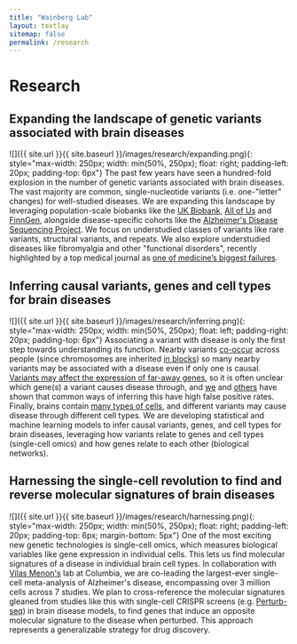 ```yaml
---
title: "Wainberg Lab"
layout: textlay
sitemap: false
permalink: /research
---
```

# Research

## Expanding the landscape of genetic variants associated with brain diseases
![]({{ site.url }}{{ site.baseurl }}/images/research/expanding.png){: style="max-width: 250px; width: min(50%, 250px); float: right; padding-left: 20px; padding-top: 6px"}
The past few years have seen a hundred-fold explosion in the number of genetic variants associated with brain diseases. The vast majority are common, single-nucleotide variants (i.e. one-"letter" changes) for well-studied diseases. We are expanding this landscape by leveraging population-scale biobanks like the [UK Biobank](https://www.ukbiobank.ac.uk/), [All of Us](https://allofus.nih.gov/) and [FinnGen](https://www.finngen.fi/en), alongside disease-specific cohorts like the [Alzheimer's Disease Sequencing Project](https://adsp.niagads.org/). We focus on understudied classes of variants like rare variants, structural variants, and repeats. We also explore understudied diseases like fibromyalgia and other "functional disorders", recently highlighted by a top medical journal as [one of medicine’s biggest failures](https://www.bmj.com/content/380/bmj.p221).

## Inferring causal variants, genes and cell types for brain diseases
![]({{ site.url }}{{ site.baseurl }}/images/research/inferring.png){: style="max-width: 250px; width: min(50%, 250px); float: left; padding-right: 20px; padding-top: 6px"}
Associating a variant with disease is only the first step towards understanding its function. Nearby variants [co-occur](https://www.nature.com/articles/nrg1123) across people (since chromosomes are inherited [in blocks](https://www.ncbi.nlm.nih.gov/pmc/articles/PMC4665078)) so many nearby variants may be associated with a disease even if only one is causal. [Variants may affect the expression of far-away genes](https://www.nejm.org/doi/full/10.1056/nejmoa1502214), so it is often unclear which gene(s) a variant causes disease through, and [we](https://www.nature.com/articles/s41588-019-0385-z) and [others](https://academic.oup.com/nar/article/47/1/e3/5103947) have shown that common ways of inferring this have high false positive rates. Finally, brains contain [many types of cells](https://www.nature.com/articles/s41586-021-03950-0), and different variants may cause disease through different cell types. We are developing statistical and machine learning models to infer causal variants, genes, and cell types for brain diseases, leveraging how variants relate to genes and cell types (single-cell omics) and how genes relate to each other (biological networks).

## Harnessing the single-cell revolution to find and reverse molecular signatures of brain diseases
![]({{ site.url }}{{ site.baseurl }}/images/research/harnessing.png){: style="max-width: 250px; width: min(50%, 250px); float: right; padding-left: 20px; padding-top: 6px; margin-bottom: 5px"}
One of the most exciting new genetic technologies is single-cell omics, which measures biological variables like gene expression in individual cells. This lets us find molecular signatures of a disease in individual brain cell types. In collaboration with [Vilas Menon's](https://www.neurology.columbia.edu/profile/vilas-menon-phd) lab at Columbia, we are co-leading the largest-ever single-cell meta-analysis of Alzheimer's disease, encompassing over 3 million cells across 7 studies. We plan to cross-reference the molecular signatures gleaned from studies like this with single-cell CRISPR screens (e.g. [Perturb-seq](https://www.science.org/doi/10.1126/science.aaz6063)) in brain disease models, to find genes that induce an opposite molecular signature to the disease when perturbed. This approach represents a generalizable strategy for drug discovery.